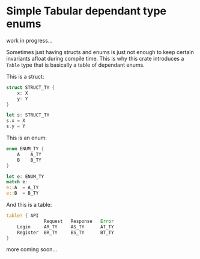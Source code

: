 # Simple Tabular dependant type enums

work in progress...

Sometimes just having structs and enums is just not enough to keep certain invariants afloat during compile time.
This is why this crate introduces a `Table` type that is basically a table of dependant enums.

This is a struct:

```rs
struct STRUCT_TY {
    x: X
    y: Y
}

let s: STRUCT_TY
s.x = X
s.y = Y
```

This is an enum:

```rs
enum ENUM_TY {
    A    A_TY
    B    B_TY
}

let e: ENUM_TY
match e:
e::A  = A_TY
e::B  = B_TY
```

And this is a table:

```rs
table! { API
              Request   Response   Error
    Login     AR_TY     AS_TY      AT_TY
    Register  BR_TY     BS_TY      BT_TY
}
```

more coming soon...
